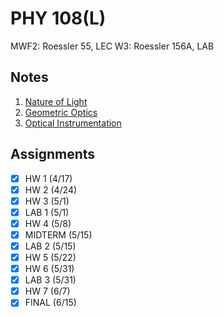 # PHY 108(L)
MWF2: Roessler 55, LEC
W3: Roessler 156A, LAB
## Notes
1. [Nature of Light](nature-light.md)
2. [Geometric Optics](geometric-optics.md)
3. [Optical Instrumentation](optical-instrumentation.md)
## Assignments
- [x] HW 1 (4/17)
- [x] HW 2 (4/24)
- [x] HW 3 (5/1)
- [x] LAB 1 (5/1)
- [x] HW 4 (5/8)
- [x] MIDTERM (5/15)
- [x] LAB 2 (5/15)
- [x] HW 5 (5/22)
- [x] HW 6 (5/31)
- [x] LAB 3 (5/31)
- [x] HW 7 (6/7)
- [x] FINAL (6/15)